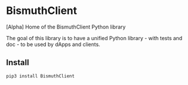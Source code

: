# BismuthClient
[Alpha] Home of the BismuthClient Python library

The goal of this library is to have a unified Python library - with tests and doc - to be used by dApps and clients.

## Install

`pip3 install BismuthClient`
